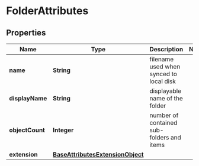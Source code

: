 
# FolderAttributes

## Properties
Name | Type | Description | Notes
------------ | ------------- | ------------- | -------------
**name** | **String** | filename used when synced to local disk | 
**displayName** | **String** | displayable name of the folder | 
**objectCount** | **Integer** | number of contained sub-folders and items | 
**extension** | [**BaseAttributesExtensionObject**](BaseAttributesExtensionObject.md) |  | 



